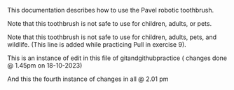 This documentation describes how to use the Pavel robotic 
toothbrush.


Note that this toothbrush is not safe to use for children, 
adults, or pets.

Note that this toothbrush is not safe to use for children, 
adults, pets, and wildlife. (This line is added while practicing Pull in exercise 9).

This is an instance of edit in this file of gitandgithubpractice ( changes done @ 1.45pm on 18-10-2023)


And this the fourth instance of changes in all @ 2.01 pm
